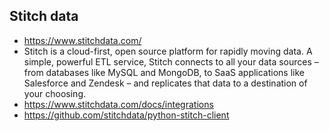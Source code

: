 ## Stitch data
* https://www.stitchdata.com/
* Stitch is a cloud-first, open source platform for rapidly moving data. A simple, powerful ETL service, Stitch connects to all your data sources – from databases like MySQL and MongoDB, to SaaS applications like Salesforce and Zendesk – and replicates that data to a destination of your choosing.
* https://www.stitchdata.com/docs/integrations
* https://github.com/stitchdata/python-stitch-client